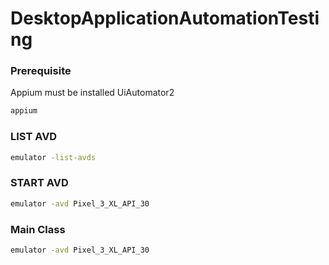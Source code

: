 # DesktopApplicationAutomationTesting

### Prerequisite
Appium must be installed UiAutomator2
```bash
appium
```

### LIST AVD
```bash
emulator -list-avds
```

### START AVD
```bash
emulator -avd Pixel_3_XL_API_30
```

### Main Class
```bash
emulator -avd Pixel_3_XL_API_30
```